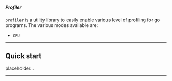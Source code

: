 ##### Profiler

`profiler` is a utility library to easily enable various level of profiling for go programs.
The various modes available are:

 - `CPU`

-----

 ## Quick start

 placeholder...

-----